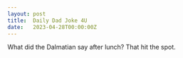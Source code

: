 ```yaml
---
layout: post
title:  Daily Dad Joke 4U
date:   2023-04-28T00:00:00Z
---
```

What did the Dalmatian say after lunch? That hit the spot.
